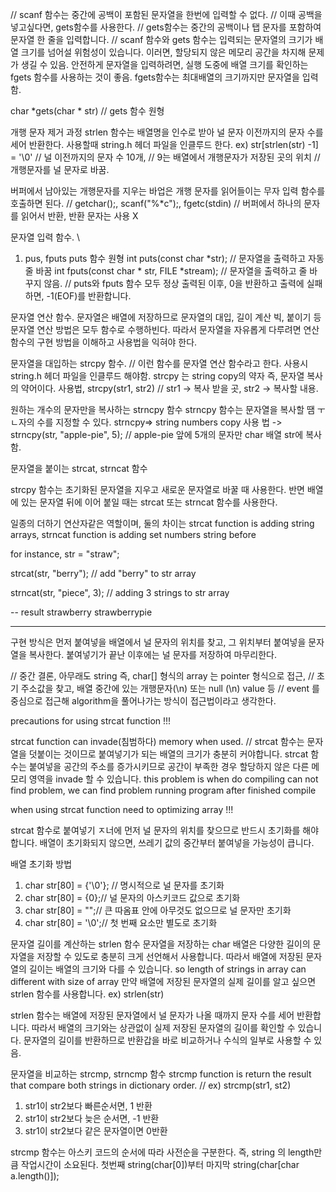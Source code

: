 // scanf 함수는 중간에 공백이 포함된 문자열을 한번에 입력할 수 없다. 
// 이때 공백을 넣고싶다면, gets함수를 사용한다. 
// gets함수는 중간의 공백이나 탭 문자를 포함하여 문자열 한 줄을 입력합니다. 
// scanf 함수와 gets 함수는 입력되는 문자열의 크기가 배열 크기를 넘어설 위험성이 있습니다. 
이러면,  할당되지 않은 메모리 공간을 차지해 문제가 생길 수 있음. 
안전하게 문자열을 입력하려면, 실행 도중에 배열 크기를 확인하는 fgets 함수를 사용하는 것이 좋음. 
fgets함수는 최대배열의 크기까지만 문자열을 입력함. 

char *gets(char * str)   // gets 함수 원형

개행 문자 제거 과정
strlen 함수는 배열명을 인수로 받아 널 문자 이전까지의 문자 수를 세어 반환한다. 
사용할때 string.h 헤더 파일을 인클루드 한다. 
ex) str[strlen(str) -1] = '\0'
// 널 이전까지의 문자 수 10개, 
// 9는 배열에서 개행문자가 저장된 곳의 위치
// 개행문자를 널 문자로 바꿈. 

버퍼에서 남아있는 개행문자를 지우는 바업은
개행 문자를 읽어들이는 무자 입력 함수를 호출하면 된다. 
// getchar();, scanf("%*c");, fgetc(stdin)
// 버퍼에서 하나의 문자를 읽어서 반환, 반환 문자는 사용 X


문자열 입력 함수. \
1. pus, fputs
puts 함수 원형
int puts(const char *str); // 문자열을 출력하고 자동 줄 바꿈
int fputs(const char * str, FILE *stream);  // 문자열을 출력하고 줄 바꾸지 않음. 
// puts와 fputs 함수 모두 정상 출력된 이후, 0을 반환하고 출력에 실패하면, -1(EOF)를 반환합니다. 


문자열 연산 함수. 
문자열은 배열에 저장하므로 문자열의 대입, 길이 계산 빅, 붙이기 등 문자열 연산 방법은 모두 함수로 수행하빈다.
따라서 문자열을 자유롭게 다루려면 연산 함수의 구현 방법을 이해하고 사용법을 익혀야 한다. 


문자열을 대입하는 strcpy 함수.
// 이런 함수를 문자열 연산 함수라고 한다. 사용시 string.h 헤더 파일을 인클루드 해야함. 
strcpy 는 string copy의 약자 즉, 문자열 복사의 약어이다. 
사용법, strcpy(str1, str2) // str1 -> 복사 받을 곳, str2 -> 복사할 내용. 


원하는 개수의 문자만을 복사하는 strncpy 함수
strncpy 함수는 문자열을 복사할 땜 ㅜㄴ자의 수를 지정할 수 있다. 
strncpy=> string numbers copy
사용 법 -> strncpy(str, "apple-pie", 5); // apple-pie 앞에 5개의 문자만 char 배열 str에 복사함. 


 문자열을 붙이는 strcat, strncat 함수

 strcpy 함수는 초기화된 문자열을 지우고 새로운 문자열로 바꿀 때 사용한다. 
 반면 배열에 있는 문자열 뒤에 이어 붙일 때는 strcat 또는 strncat 함수를 사용한다. 

일종의 더하기 연산자같은 역할이며, 둘의 차이는
strcat function is adding string arrays, 
strncat function is adding set numbers string before

for instance,
str = "straw";

strcat(str, "berry"); // add "berry" to str array

strncat(str, "piece", 3);  // adding 3 strings to str array
 

 -- 
 result 
 strawberry
 strawberrypie

 ---
 구현 방식은
 먼저 붙여넣을 배열에서 널 문자의 위치를 찾고,
 그 위치부터 붙여넣을 문자열을 복사한다. 
 붙여넣기가 끝난 이후에는 널 문자를 저장하여 마무리한다. 

// 중간 결론, 아무래도 string 즉, char[] 형식의 array 는 pointer 형식으로 접근, 
// 초기 주소값을 찾고, 배열 중간에 있는 개행문자(\n) 또는 null (\n) value 등 
// event 를 중심으로 접근해 algorithm을 풀어나가는 방식이 접근법이라고 생각한다. 

precautions for using strcat function !!!

strcat function can invade(침범하다) memory when used.
// strcat 함수는 문자열을 덧붙이는 것이므로 붙여넣기가 되는 배열의 크기가 충분히 커야합니다.
strcat 함수는 붙여넣을 공간의 주소를 증가시키므로 공간이 부족한 경우 할당하지 않은 다른 메모리 영역을 invade 할 수 있습니다. 
this problem is when do compiling can not find problem, we can find problem running program after finished compile

when using strcat function need to optimizing array !!!

strcat 함수로 붙여넣기 ㅈ너에 먼저 널 문자의 위치를 찾으므로 반드시 초기화를 해야합니다. 
배열이 초기화되지 않으면, 쓰레기 값의 중간부터 붙여넣을 가능성이 큽니다. 

배열 초기화 방법
1. char str[80] = {'\0'};  // 명시적으로 널 문자를 초기화 
2. char str[80] = {0};// 널 문자의 아스키코드 값으로 초기화 
3. char str[80] = "";//  큰 따옴표 안에 아무것도 없으므로 널 문자만 초기화 
4. char str[80] = '\0';// 첫 번째 요소만 별도로 초기화 


문자열 길이를 계산하는 strlen 함수
문자열을 저장하는  char 배열은 다양한 길이의 문자열을 저장할 수 있도로 충분히 크게 선언해서 사용합니다.
따라서 배열에 저장된 문자열의 길이는 배열의 크기와 다를 수 있습니다. 
so length of strings in array can different with size of array
만약 배열에 저장된 문자열의 실제 길이를 알고 싶으면 strlen 함수를 사용합니다. 
ex) strlen(str)


strlen 함수는 배열에 저장된 문자열에서 널 문자가 나올 때까지 문자 수를 세어 반환합니다. 
따라서 배열의 크기와는 상관없이 실제 저장된 문자열의 길이를 확인할 수 있습니다. 
문자열의 길이를 반환하므로 반환갑을 바로 비교하거나 수식의 일부로 사용할 수 있음. 

문자열을 비교하는 strcmp, strncmp 함수
strcmp function is return the result that compare both strings in dictionary order.
// ex) strcmp(str1, st2) 
1. str1이 str2보다 빠른순서면, 1 반환 
2. str1이 str2보다 늦은 순서면, -1 반환 
1. str1이 str2보다 같은 문자열이면 0반환 

strcmp 함수는 아스키 코드의 순서에 따라 사전순을 구분한다. 즉, 
string 의 length만큼 작업시간이 소요된다. 첫번째 string(char[0])부터 마지막 string(char[char a.length()]);


